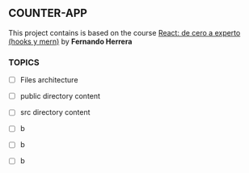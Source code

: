 ## COUNTER-APP

This project contains is based on the course [React: de cero a experto (hooks y mern)](https://www.udemy.com/share/103dsUBksSdFlTQHQ=/) by **Fernando Herrera**


### TOPICS

 - [ ] Files architecture
 - [ ] public directory content
 - [ ] src directory content
 - [ ] b
 - [ ] b
 - [ ] b
 